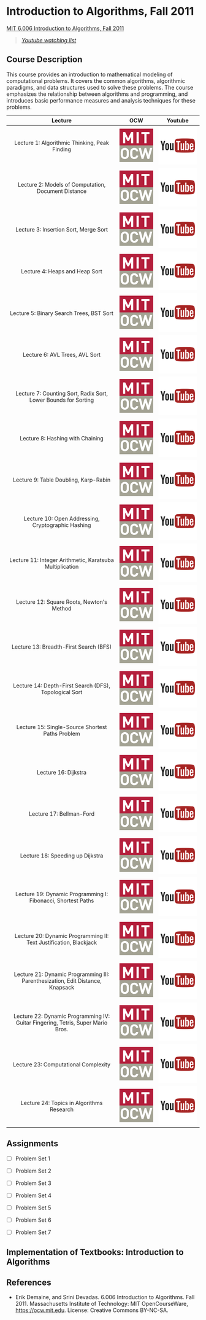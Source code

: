 # Introduction to Algorithms, Fall 2011
[MIT 6.006 Introduction to Algorithms, Fall 2011](https://ocw.mit.edu/courses/electrical-engineering-and-computer-science/6-006-introduction-to-algorithms-fall-2011/index.htm)

> [*Youtube watching list*](https://www.youtube.com/watch?v=HtSuA80QTyo&list=PLUl4u3cNGP61Oq3tWYp6V_F-5jb5L2iHb)


## Course Description

This course provides an introduction to mathematical modeling of computational problems. It covers the common algorithms, algorithmic paradigms, and data structures used to solve these problems. The course emphasizes the relationship between algorithms and programming, and introduces basic performance measures and analysis techniques for these problems.



|                                     Lecture                                     	|                                                                                                                 OCW                                                                                                                	|                                                           Youtube                                                          	|
|:-------------------------------------------------------------------------------:	|:----------------------------------------------------------------------------------------------------------------------------------------------------------------------------------------------------------------------------------:	|:--------------------------------------------------------------------------------------------------------------------------:	|
|                  Lecture 1: Algorithmic Thinking, Peak Finding                  	|           [![](art/download.png?raw=true)](https://ocw.mit.edu/courses/electrical-engineering-and-computer-science/6-006-introduction-to-algorithms-fall-2011/lecture-videos/lecture-1-algorithmic-thinking-peak-finding)          	|      [![](art/play.png?raw=true)](https://www.youtube.com/watch?v=HtSuA80QTyo&list=PLUl4u3cNGP61Oq3tWYp6V_F-5jb5L2iHb)     	|
|               Lecture 2: Models of Computation, Document Distance               	|        [![](art/download.png?raw=true)](https://ocw.mit.edu/courses/electrical-engineering-and-computer-science/6-006-introduction-to-algorithms-fall-2011/lecture-videos/lecture-2-models-of-computation-document-distance)       	|  [![](art/play.png?raw=true)](https://www.youtube.com/watch?v=Zc54gFhdpLA&list=PLUl4u3cNGP61Oq3tWYp6V_F-5jb5L2iHb&index=2) 	|
|                      Lecture 3: Insertion Sort, Merge Sort                      	|               [![](art/download.png?raw=true)](https://ocw.mit.edu/courses/electrical-engineering-and-computer-science/6-006-introduction-to-algorithms-fall-2011/lecture-videos/lecture-3-insertion-sort-merge-sort)              	|  [![](art/play.png?raw=true)](https://www.youtube.com/watch?v=Kg4bqzAqRBM&list=PLUl4u3cNGP61Oq3tWYp6V_F-5jb5L2iHb&index=3) 	|
|                          Lecture 4: Heaps and Heap Sort                         	|                  [![](art/download.png?raw=true)](https://ocw.mit.edu/courses/electrical-engineering-and-computer-science/6-006-introduction-to-algorithms-fall-2011/lecture-videos/lecture-4-heaps-and-heap-sort)                 	|  [![](art/play.png?raw=true)](https://www.youtube.com/watch?v=B7hVxCmfPtM&list=PLUl4u3cNGP61Oq3tWYp6V_F-5jb5L2iHb&index=4) 	|
|                     Lecture 5: Binary Search Trees, BST Sort                    	|             [![](art/download.png?raw=true)](https://ocw.mit.edu/courses/electrical-engineering-and-computer-science/6-006-introduction-to-algorithms-fall-2011/lecture-videos/lecture-5-binary-search-trees-bst-sort)             	|  [![](art/play.png?raw=true)](https://www.youtube.com/watch?v=9Jry5-82I68&list=PLUl4u3cNGP61Oq3tWYp6V_F-5jb5L2iHb&index=5) 	|
|                          Lecture 6: AVL Trees, AVL Sort                         	|                  [![](art/download.png?raw=true)](https://ocw.mit.edu/courses/electrical-engineering-and-computer-science/6-006-introduction-to-algorithms-fall-2011/lecture-videos/lecture-6-avl-trees-avl-sort)                  	|  [![](art/play.png?raw=true)](https://www.youtube.com/watch?v=FNeL18KsWPc&list=PLUl4u3cNGP61Oq3tWYp6V_F-5jb5L2iHb&index=6) 	|
|          Lecture 7: Counting Sort, Radix Sort, Lower Bounds for Sorting         	|   [![](art/download.png?raw=true)](https://ocw.mit.edu/courses/electrical-engineering-and-computer-science/6-006-introduction-to-algorithms-fall-2011/lecture-videos/lecture-7-counting-sort-radix-sort-lower-bounds-for-sorting)  	|  [![](art/play.png?raw=true)](https://www.youtube.com/watch?v=Nz1KZXbghj8&list=PLUl4u3cNGP61Oq3tWYp6V_F-5jb5L2iHb&index=7) 	|
|                         Lecture 8: Hashing with Chaining                        	|                 [![](art/download.png?raw=true)](https://ocw.mit.edu/courses/electrical-engineering-and-computer-science/6-006-introduction-to-algorithms-fall-2011/lecture-videos/lecture-8-hashing-with-chaining)                	|  [![](art/play.png?raw=true)](https://www.youtube.com/watch?v=0M_kIqhwbFo&list=PLUl4u3cNGP61Oq3tWYp6V_F-5jb5L2iHb&index=8) 	|
|                      Lecture 9: Table Doubling, Karp-Rabin                      	|               [![](art/download.png?raw=true)](https://ocw.mit.edu/courses/electrical-engineering-and-computer-science/6-006-introduction-to-algorithms-fall-2011/lecture-videos/lecture-9-table-doubling-karp-rabin)              	|  [![](art/play.png?raw=true)](https://www.youtube.com/watch?v=BRO7mVIFt08&list=PLUl4u3cNGP61Oq3tWYp6V_F-5jb5L2iHb&index=9) 	|
|                Lecture 10: Open Addressing, Cryptographic Hashing               	|        [![](art/download.png?raw=true)](https://ocw.mit.edu/courses/electrical-engineering-and-computer-science/6-006-introduction-to-algorithms-fall-2011/lecture-videos/lecture-10-open-addressing-cryptographic-hashing)        	| [![](art/play.png?raw=true)](https://www.youtube.com/watch?v=rvdJDijO2Ro&list=PLUl4u3cNGP61Oq3tWYp6V_F-5jb5L2iHb&index=10) 	|
|             Lecture 11: Integer Arithmetic, Karatsuba Multiplication            	|     [![](art/download.png?raw=true)](https://ocw.mit.edu/courses/electrical-engineering-and-computer-science/6-006-introduction-to-algorithms-fall-2011/lecture-videos/lecture-11-integer-arithmetic-karatsuba-multiplication)     	| [![](art/play.png?raw=true)](https://www.youtube.com/watch?v=eCaXlAaN2uE&list=PLUl4u3cNGP61Oq3tWYp6V_F-5jb5L2iHb&index=11) 	|
|                    Lecture 12: Square Roots, Newton's Method                    	|             [![](art/download.png?raw=true)](https://ocw.mit.edu/courses/electrical-engineering-and-computer-science/6-006-introduction-to-algorithms-fall-2011/lecture-videos/lecture-12-square-roots-newtons-method)             	| [![](art/play.png?raw=true)](https://www.youtube.com/watch?v=2YeJ-5UAke8&list=PLUl4u3cNGP61Oq3tWYp6V_F-5jb5L2iHb&index=12) 	|
|                      Lecture 13: Breadth-First Search (BFS)                     	|               [![](art/download.png?raw=true)](https://ocw.mit.edu/courses/electrical-engineering-and-computer-science/6-006-introduction-to-algorithms-fall-2011/lecture-videos/lecture-13-breadth-first-search-bfs)              	| [![](art/play.png?raw=true)](https://www.youtube.com/watch?v=s-CYnVz-uh4&list=PLUl4u3cNGP61Oq3tWYp6V_F-5jb5L2iHb&index=13) 	|
|              Lecture 14: Depth-First Search (DFS), Topological Sort             	|       [![](art/download.png?raw=true)](https://ocw.mit.edu/courses/electrical-engineering-and-computer-science/6-006-introduction-to-algorithms-fall-2011/lecture-videos/lecture-14-depth-first-search-dfs-topological-sort)       	| [![](art/play.png?raw=true)](https://www.youtube.com/watch?v=AfSk24UTFS8&list=PLUl4u3cNGP61Oq3tWYp6V_F-5jb5L2iHb&index=14) 	|
|                 Lecture 15: Single-Source Shortest Paths Problem                	|         [![](art/download.png?raw=true)](https://ocw.mit.edu/courses/electrical-engineering-and-computer-science/6-006-introduction-to-algorithms-fall-2011/lecture-videos/lecture-15-single-source-shortest-paths-problem)        	| [![](art/play.png?raw=true)](https://www.youtube.com/watch?v=Aa2sqUhIn-E&list=PLUl4u3cNGP61Oq3tWYp6V_F-5jb5L2iHb&index=15) 	|
|                               Lecture 16: Dijkstra                              	|                       [![](art/download.png?raw=true)](https://ocw.mit.edu/courses/electrical-engineering-and-computer-science/6-006-introduction-to-algorithms-fall-2011/lecture-videos/lecture-16-dijkstra)                      	| [![](art/play.png?raw=true)](https://www.youtube.com/watch?v=2E7MmKv0Y24&list=PLUl4u3cNGP61Oq3tWYp6V_F-5jb5L2iHb&index=16) 	|
|                             Lecture 17: Bellman-Ford                            	|                     [![](art/download.png?raw=true)](https://ocw.mit.edu/courses/electrical-engineering-and-computer-science/6-006-introduction-to-algorithms-fall-2011/lecture-videos/lecture-17-bellman-ford)                    	| [![](art/play.png?raw=true)](https://www.youtube.com/watch?v=ozsuci5pIso&list=PLUl4u3cNGP61Oq3tWYp6V_F-5jb5L2iHb&index=17) 	|
|                         Lecture 18: Speeding up Dijkstra                        	|                 [![](art/download.png?raw=true)](https://ocw.mit.edu/courses/electrical-engineering-and-computer-science/6-006-introduction-to-algorithms-fall-2011/lecture-videos/lecture-18-speeding-up-dijkstra)                	| [![](art/play.png?raw=true)](https://www.youtube.com/watch?v=CHvQ3q_gJ7E&list=PLUl4u3cNGP61Oq3tWYp6V_F-5jb5L2iHb&index=18) 	|
|           Lecture 19: Dynamic Programming I: Fibonacci, Shortest Paths          	|    [![](art/download.png?raw=true)](https://ocw.mit.edu/courses/electrical-engineering-and-computer-science/6-006-introduction-to-algorithms-fall-2011/lecture-videos/lecture-19-dynamic-programming-i-fibonacci-shortest-paths)   	| [![](art/play.png?raw=true)](https://www.youtube.com/watch?v=OQ5jsbhAv_M&list=PLUl4u3cNGP61Oq3tWYp6V_F-5jb5L2iHb&index=19) 	|
|        Lecture 20: Dynamic Programming II: Text Justification, Blackjack        	| [![](art/download.png?raw=true)](https://ocw.mit.edu/courses/electrical-engineering-and-computer-science/6-006-introduction-to-algorithms-fall-2011/lecture-videos/lecture-20-dynamic-programming-ii-text-justification-blackjack) 	| [![](art/play.png?raw=true)](https://www.youtube.com/watch?v=ENyox7kNKeY&list=PLUl4u3cNGP61Oq3tWYp6V_F-5jb5L2iHb&index=20) 	|
|  Lecture 21: Dynamic Programming III: Parenthesization, Edit Distance, Knapsack 	|    [![](art/download.png?raw=true)](https://ocw.mit.edu/courses/electrical-engineering-and-computer-science/6-006-introduction-to-algorithms-fall-2011/lecture-videos/lecture-21-dp-iii-parenthesization-edit-distance-knapsack)   	| [![](art/play.png?raw=true)](https://www.youtube.com/watch?v=ocZMDMZwhCY&list=PLUl4u3cNGP61Oq3tWYp6V_F-5jb5L2iHb&index=21) 	|
| Lecture 22: Dynamic Programming IV: Guitar Fingering, Tetris, Super Mario Bros. 	|    [![](art/download.png?raw=true)](https://ocw.mit.edu/courses/electrical-engineering-and-computer-science/6-006-introduction-to-algorithms-fall-2011/lecture-videos/lecture-22-dp-iv-guitar-fingering-tetris-super-mario-bros)   	| [![](art/play.png?raw=true)](https://www.youtube.com/watch?v=tp4_UXaVyx8&list=PLUl4u3cNGP61Oq3tWYp6V_F-5jb5L2iHb&index=22) 	|
|                       Lecture 23: Computational Complexity                      	|               [![](art/download.png?raw=true)](https://ocw.mit.edu/courses/electrical-engineering-and-computer-science/6-006-introduction-to-algorithms-fall-2011/lecture-videos/lecture-23-computational-complexity)              	| [![](art/play.png?raw=true)](https://www.youtube.com/watch?v=moPtwq_cVH8&list=PLUl4u3cNGP61Oq3tWYp6V_F-5jb5L2iHb&index=23) 	|
|                    Lecture 24: Topics in Algorithms Research                    	|            [![](art/download.png?raw=true)](https://ocw.mit.edu/courses/electrical-engineering-and-computer-science/6-006-introduction-to-algorithms-fall-2011/lecture-videos/lecture-24-topics-in-algorithms-research)            	| [![](art/play.png?raw=true)](https://www.youtube.com/watch?v=dU40AvBURDQ&list=PLUl4u3cNGP61Oq3tWYp6V_F-5jb5L2iHb&index=24) 	|



## Assignments

- [ ] Problem Set 1
- [ ] Problem Set 2
- [ ] Problem Set 3
- [ ] Problem Set 4
- [ ] Problem Set 5
- [ ] Problem Set 6
- [ ] Problem Set 7


## Implementation of Textbooks: Introduction to Algorithms






## References
- Erik Demaine, and Srini Devadas. 6.006 Introduction to Algorithms. Fall 2011. Massachusetts Institute of Technology: MIT OpenCourseWare, https://ocw.mit.edu. License: Creative Commons BY-NC-SA.